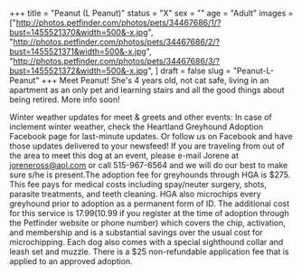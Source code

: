 +++
title = "Peanut (L Peanut)"
status = "X"
sex = ""
age = "Adult"
images = ["http://photos.petfinder.com/photos/pets/34467686/1/?bust=1455521370&width=500&-x.jpg",
"http://photos.petfinder.com/photos/pets/34467686/2/?bust=1455521371&width=500&-x.jpg",
"http://photos.petfinder.com/photos/pets/34467686/3/?bust=1455521372&width=500&-x.jpg",
]
draft = false
slug = "Peanut-L-Peanut"
+++
Meet Peanut! She's 4 years old, not cat safe, living in an apartment as an only pet and learning stairs and all the good things about being retired. More info soon!


Winter weather updates for meet & greets and other events: In case of inclement winter weather, check the Heartland Greyhound Adoption Facebook page for last-minute updates. Or follow us on Facebook and have those updates delivered to your newsfeed!
If you are traveling from out of the area to meet this dog at an event, please e-mail Jorene at joreneross@aol.com or call 515-967-6564 and we will do our best to make sure s/he is present.The adoption fee for greyhounds through HGA is $275. This fee pays for medical costs including spay/neuter surgery, shots, parasite treatments, and teeth cleaning. HGA also microchips every greyhound prior to adoption as a permanent form of ID. The additional cost for this service is $17.99 ($10.99 if you register at the time of adoption through the Petfinder website or phone number) which covers the chip, activation, and membership and is a substantial savings over the usual cost for microchipping. Each dog also comes with a special sighthound collar and leash set and muzzle. There is a $25 non-refundable application fee that is applied to an approved adoption.
